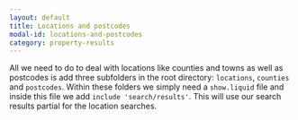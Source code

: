 ```yaml
---
layout: default
title: Locations and postcodes
modal-id: locations-and-postcodes
category: property-results
---
```

All we need to do to deal with locations like counties and towns as well as postcodes is add three subfolders in the root directory: ``locations``, ``counties`` and ``postcodes``. Within these folders we simply need a ``show.liquid`` file and inside this file we add ``include 'search/results'``. This will use our search results partial for the location searches.